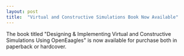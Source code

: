 ```yaml
---
layout: post
title:  "Virtual and Constructive Simulations Book Now Available"
---
```

The book titled "Designing & Implementing Virtual and Constructive Simulations Using OpenEaagles" is now available for purchase both in paperback or hardcover.
